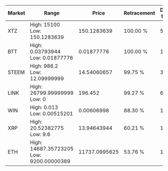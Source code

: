 | Market | Range | Price| Retracement | Doubles to 50% |
| --- | --- | --- | --- | --- |
| XTZ | High: 15100<br />Low: 150.1283639 | 150.1283639 | 100.00 % | 50.79 |
| BTT | High: 0.03793944<br />Low: 0.01877776 | 0.01877776 | 100.00 % | 1.51 |
| STEEM | High: 986.2<br />Low: 12.09999999 | 14.54060657 | 99.75 % | 34.33 |
| LINK | High: 26799.99999999<br />Low: 0 | 196.452 | 99.27 % | 68.21 |
| WIN | High: 0.013<br />Low: 0.00515201 | 0.00606998 | 88.30 % | 1.50 |
| XRP | High: 20.52382775<br />Low: 9.6 | 13.94643944 | 60.21 % | 1.08 |
| ETH | High: 14687.35723205<br />Low: 9200.00000389 | 11737.0995625 | 53.76 % | 1.02 |
